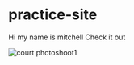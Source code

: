 # practice-site
Hi my name is mitchell
Check it out
<p/>
<img src="https://goo.gl/images/iyCDJi" alt="court photoshoot1">
<p/>
